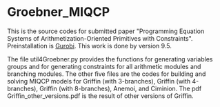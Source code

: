 # Groebner_MIQCP

[Gurobi]: https://www.gurobi.com/

This is the source codes for submitted paper "Programming Equation Systems of Arithmetization-Oriented Primitives with Constraints".  Preinstallation is [Gurobi]. This work is done by version 9.5.

The file util4Groebner.py provides the functions for generating variables groups and for generating constraints for all arithmetic modules and branching modules. The other five files are the codes for building and solving MIQCP models for Griffin (with 3-branches), Griffin (with 4-branches), Griffin (with 8-branches), Anemoi, and Ciminion.
The pdf Griffin_other_versions.pdf is the result of other versions of Griffin.
